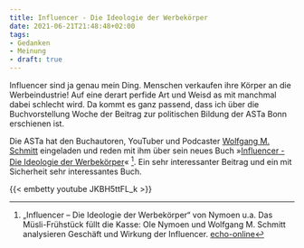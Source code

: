 ```yaml
---
title: Influencer - Die Ideologie der Werbekörper
date: 2021-06-21T21:48:48+02:00
tags: 
- Gedanken
- Meinung
- draft: true
---
```


Influencer sind ja genau mein Ding. Menschen verkaufen ihre Körper an die Werbeindustrie! Auf eine derart perfide Art und Weisd as mit manchmal dabei schlecht wird. Da kommt es ganz passend, dass ich über die Buchvorstellung Woche der Beitrag zur politischen Bildung der ASTa Bonn erschienen ist. 

Die ASTa hat den Buchautoren, YouTuber und Podcaster [Wolfgang M. Schmitt](https://de.wikipedia.org/wiki/Wolfgang_M._Schmitt) eingeladen und reden mit ihm über sein neues Buch &raquo;[Influencer - Die Ideologie der Werbekörper](https://www.suhrkamp.de/buch/influencer-t-9783518076408)&laquo; [^1]. Ein sehr interessanter Beitrag und ein mit Sicherheit sehr interessantes Buch.

{{< embetty youtube JKBH5ttFL_k >}}

[^1]:  „Influencer – Die Ideologie der Werbekörper“ von Nymoen u.a. Das Müsli-Frühstück füllt die Kasse: Ole Nymoen und Wolfgang M. Schmitt analysieren Geschäft und Wirkung der Influencer. [echo-online](https://www.echo-online.de/kultur/literatur/influencer-die-ideologie-der-werbekorper-von-nymoen-ua_23303466)
